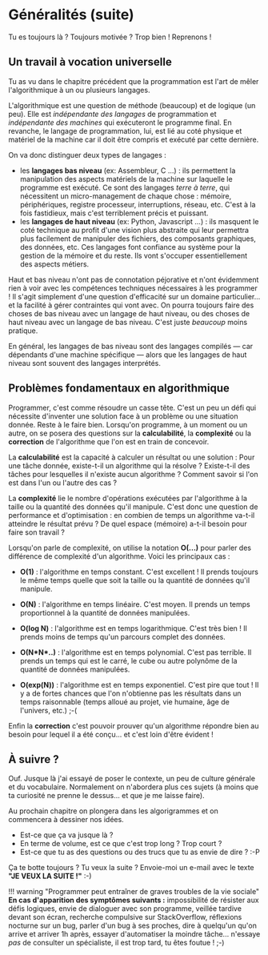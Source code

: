 ﻿Généralités (suite)
===================

Tu es toujours là ? Toujours motivée ? Trop bien ! Reprenons ! 


Un travail à vocation universelle
---------------------------------

Tu as vu dans le chapitre précédent que la programmation est l'art de mêler l'algorithmique à un ou plusieurs langages.

L'algorithmique est une question de méthode (beaucoup) et de logique (un peu). Elle est _indépendante des langages_ de programmation et _indépendante des machines_ qui exécuteront le programme final. En revanche, le langage de programmation, lui, est lié au coté physique et matériel de la machine car il doit être compris et exécuté par cette dernière.

On va donc distinguer deux types de langages : 

* les __langages bas niveau__ (ex: Assembleur, C ...) : ils permettent la manipulation des aspects matériels de la machine sur laquelle le programme est exécuté. Ce sont des langages _terre à terre_, qui nécessitent un micro-management de chaque chose : mémoire, périphériques, registre processeur, interruptions, réseau, etc. C'est à la fois fastidieux, mais c'est terriblement précis et puissant.
* les __langages de haut niveau__ (ex: Python, Javascript ...) : ils masquent le coté technique au profit d'une vision plus abstraite qui leur permettra plus facilement de manipuler des fichiers, des composants graphiques, des données, etc. Ces langages font confiance au système pour la gestion de la mémoire et du reste. Ils vont s'occuper essentiellement des aspects métiers.

Haut et bas niveau n'ont pas de connotation péjorative et n'ont évidemment rien à voir avec les compétences techniques nécessaires à les programmer ! Il s'agit simplement d'une question d'efficacité sur un domaine particulier... et la facilité à gérer contraintes qui vont avec. On pourra toujours faire des choses de bas niveau avec un langage de haut niveau, ou des choses de haut niveau avec un langage de bas niveau. C'est juste _beaucoup_ moins pratique.

En général, les langages de bas niveau sont des langages compilés &mdash; car dépendants d'une machine spécifique &mdash; alors que les langages de haut niveau sont souvent des langages interprétés. 


Problèmes fondamentaux en algorithmique
---------------------------------------

Programmer, c'est comme résoudre un casse tête. C'est un peu un défi qui nécessite d'inventer une solution face à un problème ou une situation donnée. Reste à le faire bien. Lorsqu'on programme, à un moment ou un autre, on se posera des questions sur la __calculabilité__, la __complexité__ ou la __correction__ de l'algorithme que l'on est en train de concevoir.

La __calculabilité__ est la capacité à calculer un résultat ou une solution : Pour une tâche donnée, existe-t-il un algorithme qui la résolve ? Existe-t-il des tâches pour lesquelles il n'existe aucun algorithme ? Comment savoir si l'on est dans l'un ou l'autre des cas ?

La __complexité__ lie le nombre d'opérations exécutées par l'algorithme à la taille ou la quantité des données qu'il manipule. C'est donc une question de performance et d'optimisation : en combien de temps un algorithme va-t-il atteindre le résultat prévu ? De quel espace (mémoire) a-t-il besoin pour faire son travail ? 

Lorsqu'on parle de complexité, on utilise la notation __O(...)__ pour parler des différence de complexité d'un algorithme. Voici les principaux cas :

* __O(1)__ : l'algorithme en temps constant. C'est excellent ! Il prends toujours le même temps quelle que soit la taille ou la quantité de données qu'il manipule.

* __O(N)__ : l'algorithme en temps linéaire. C'est moyen. Il prends un temps proportionnel à la quantité de données manipulées.

* __O(log N)__ : l'algorithme est en temps logarithmique. C'est très bien ! Il prends moins de temps qu'un parcours complet des données.

* __O(N\*N\*..)__ : l'algorithme est en temps polynomial. C'est pas terrible. Il prends un temps qui est le carré, le cube ou autre polynôme de la quantité de données manipulées.

* __O(exp(N))__ : l'algorithme est en temps exponentiel. C'est pire que tout ! Il y a de fortes chances que l'on n'obtienne pas les résultats dans un temps raisonnable (temps alloué au projet, vie humaine, âge de l'univers, etc.) ;-(


Enfin la __correction__ c'est pouvoir prouver qu'un algorithme répondre bien au besoin pour lequel il a été conçu... et c'est loin d'être évident !


À suivre ?
----------

Ouf. Jusque là j'ai essayé de poser le contexte, un peu de culture générale et du vocabulaire. Normalement on n'abordera plus ces sujets (à moins que ta curiosité ne prenne le dessus... et que je me laisse faire).

Au prochain chapitre on plongera dans les algorigrammes et on commencera à dessiner nos idées.

- Est-ce que ça va jusque là ? 
- En terme de volume, est ce que c'est trop long ? Trop court ?
- Est-ce que tu as des questions ou des trucs que tu as envie de dire ? :-P


Ça te botte toujours ? Tu veux la suite ? Envoie-moi un e-mail avec le texte __"JE VEUX LA SUITE !"__ :-)



!!! warning "Programmer peut entraîner de graves troubles de la vie sociale"
    __En cas d'apparition des symptômes suivants :__ impossibilité de résister aux défis logiques, envie de dialoguer avec son programme, veillée tardive devant son écran, recherche compulsive sur StackOverflow, réflexions nocturne sur un bug, parler d'un bug à ses proches, dire à quelqu'un qu'on arrive et arriver 1h après, essayer d'automatiser la moindre tâche... n'essaye _pas_ de consulter un spécialiste, il est trop tard, tu êtes foutue ! ;-)

